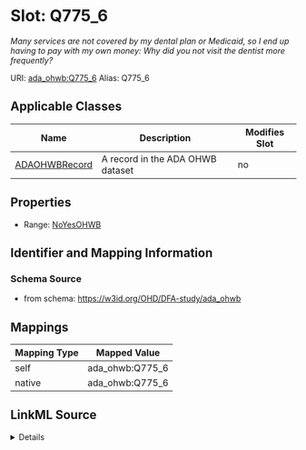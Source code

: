 

# Slot: Q775_6 


_Many services are not covered by my dental plan or Medicaid, so I end up having to pay with my own money: Why did you not visit the dentist more frequently?_





URI: [ada_ohwb:Q775_6](https://w3id.org/OHD/DFA-study/ada_ohwb/Q775_6)
Alias: Q775_6

<!-- no inheritance hierarchy -->





## Applicable Classes

| Name | Description | Modifies Slot |
| --- | --- | --- |
| [ADAOHWBRecord](ADAOHWBRecord.md) | A record in the ADA OHWB dataset |  no  |







## Properties

* Range: [NoYesOHWB](NoYesOHWB.md)





## Identifier and Mapping Information







### Schema Source


* from schema: https://w3id.org/OHD/DFA-study/ada_ohwb




## Mappings

| Mapping Type | Mapped Value |
| ---  | ---  |
| self | ada_ohwb:Q775_6 |
| native | ada_ohwb:Q775_6 |




## LinkML Source

<details>
```yaml
name: Q775_6
description: 'Many services are not covered by my dental plan or Medicaid, so I end
  up having to pay with my own money: Why did you not visit the dentist more frequently?'
from_schema: https://w3id.org/OHD/DFA-study/ada_ohwb
rank: 1000
alias: Q775_6
domain_of:
- ADA_OHWBRecord
range: NoYesOHWB

```
</details>